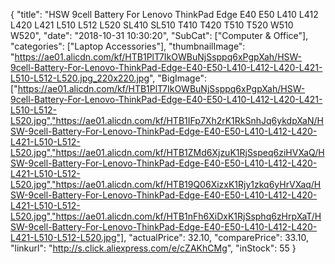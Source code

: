 {
	"title": "HSW 9cell Battery For Lenovo ThinkPad Edge E40 E50 L410 L412 L420 L421 L510 L512 L520 SL410 SL510 T410 T420 T510 T520 W510 W520",
	"date": "2018-10-31 10:30:20",
	"SubCat": ["Computer & Office"],
	"categories": ["Laptop Accessories"],
	"thumbnailImage": "https://ae01.alicdn.com/kf/HTB1PlT7IkOWBuNjSsppq6xPgpXah/HSW-9cell-Battery-For-Lenovo-ThinkPad-Edge-E40-E50-L410-L412-L420-L421-L510-L512-L520.jpg_220x220.jpg",
	"BigImage": ["https://ae01.alicdn.com/kf/HTB1PlT7IkOWBuNjSsppq6xPgpXah/HSW-9cell-Battery-For-Lenovo-ThinkPad-Edge-E40-E50-L410-L412-L420-L421-L510-L512-L520.jpg","https://ae01.alicdn.com/kf/HTB1IFp7Xh2rK1RkSnhJq6ykdpXaN/HSW-9cell-Battery-For-Lenovo-ThinkPad-Edge-E40-E50-L410-L412-L420-L421-L510-L512-L520.jpg","https://ae01.alicdn.com/kf/HTB1ZMd6XjzuK1RjSspeq6ziHVXaQ/HSW-9cell-Battery-For-Lenovo-ThinkPad-Edge-E40-E50-L410-L412-L420-L421-L510-L512-L520.jpg","https://ae01.alicdn.com/kf/HTB19Q06XizxK1Rjy1zkq6yHrVXaq/HSW-9cell-Battery-For-Lenovo-ThinkPad-Edge-E40-E50-L410-L412-L420-L421-L510-L512-L520.jpg","https://ae01.alicdn.com/kf/HTB1nFh6XiDxK1RjSsphq6zHrpXaT/HSW-9cell-Battery-For-Lenovo-ThinkPad-Edge-E40-E50-L410-L412-L420-L421-L510-L512-L520.jpg"],
	"actualPrice": 32.10,
	"comparePrice": 33.10,
	"linkurl": "http://s.click.aliexpress.com/e/cZAKhCMg",
	"inStock": 55
}
